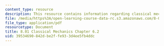 ```yaml
---
content_type: resource
description: This resource contains information regarding classical mechanics.
file: /media/https%3A/open-learning-course-data-rc.s3.amazonaws.com/8-01sc-classical-mechanics-fall-2016/39534690842dbe2ffe933d4ee5fb4ddc_MIT8_01F16_chapter6.2.pdf
file_type: application/pdf
resourcetype: Document
title: 8.01 Classical Mechanics Chapter 6.2
uid: 39534690-842d-be2f-fe93-3d4ee5fb4ddc
---
```

